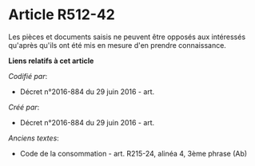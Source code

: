 # Article R512-42

Les pièces et documents saisis ne peuvent être opposés aux intéressés qu'après qu'ils ont été mis en mesure d'en prendre
connaissance.

**Liens relatifs à cet article**

_Codifié par_:

  - Décret n°2016-884 du 29 juin 2016 - art.

_Créé par_:

  - Décret n°2016-884 du 29 juin 2016 - art.

_Anciens textes_:

  - Code de la consommation - art. R215-24, alinéa 4, 3ème phrase (Ab)
